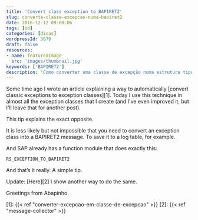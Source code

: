 ```yaml
---
title: 'Convert class exception to BAPIRET2'
slug: converte-classe-excepcao-numa-bapiret2
date: 2016-12-12 09:00:06
tags: [oo]
categories: [dicas]
wordpressId: 3679
draft: false
resources:
- name: featuredImage
  src: 'images/thumbnail.jpg'
keywords: ['BAPIRET2']
description: 'Como converter uma classe de excepção numa estrutura tipo BAPIRET2 para, por exemplo, poder adicioná-la a uma tabela de logs.'
---
```

Some time ago I wrote an article explaining a way to automatically [convert classic exceptions to exception classes][1]. Today I use this technique in almost all the exception classes that I create (and I've even improved it, but I'll leave that for another post).

This tip explains the exact opposite.

<!--more-->

It is less likely but not impossible that you need to convert an exception class into a BAPIRET2 message. To save it to a log table, for example.

And SAP already has a function module that does exactly this:

`RS_EXCEPTION_TO_BAPIRET2`

And that’s it really. A simple tip.

Update: [Here][2] I show another way to do the same.

Greetings from Abapinho.

   [1]: {{< ref "converter-excepcao-em-classe-de-excepcao" >}}
   [2]: {{< ref "message-collector" >}}
